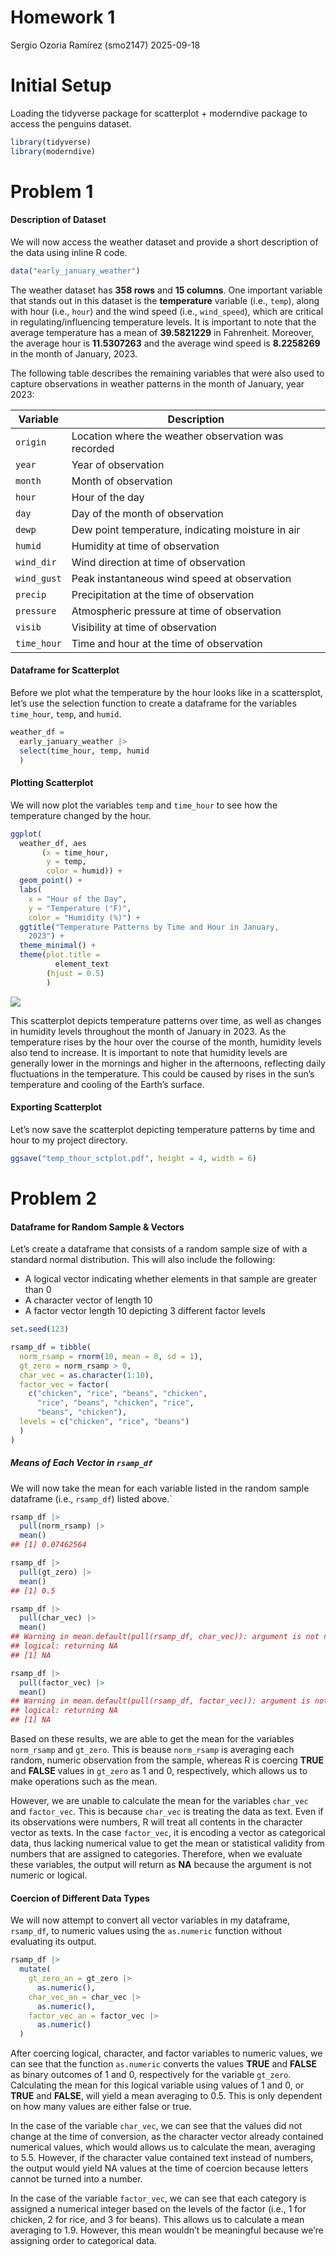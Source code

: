 Homework 1
================
Sergio Ozoria Ramírez (smo2147)
2025-09-18

# Initial Setup

Loading the tidyverse package for scatterplot + moderndive package to
access the penguins dataset.

``` r
library(tidyverse)
library(moderndive)
```

# Problem 1

#### Description of Dataset

We will now access the weather dataset and provide a short description
of the data using inline R code.

``` r
data("early_january_weather")
```

The weather dataset has **358 rows** and **15 columns**. One important
variable that stands out in this dataset is the **temperature** variable
(i.e., `temp`), along with hour (i.e., `hour`) and the wind speed (i.e.,
`wind_speed`), which are critical in regulating/influencing temperature
levels. It is important to note that the average temperature has a mean
of **39.5821229** in Fahrenheit. Moreover, the average hour is
**11.5307263** and the average wind speed is **8.2258269** in the month
of January, 2023.

The following table describes the remaining variables that were also
used to capture observations in weather patterns in the month of
January, year 2023:

| Variable    | Description                                         |
|-------------|-----------------------------------------------------|
| `origin`    | Location where the weather observation was recorded |
| `year`      | Year of observation                                 |
| `month`     | Month of observation                                |
| `hour`      | Hour of the day                                     |
| `day`       | Day of the month of observation                     |
| `dewp`      | Dew point temperature, indicating moisture in air   |
| `humid`     | Humidity at time of observation                     |
| `wind_dir`  | Wind direction at time of observation               |
| `wind_gust` | Peak instantaneous wind speed at observation        |
| `precip`    | Precipitation at the time of observation            |
| `pressure`  | Atmospheric pressure at time of observation         |
| `visib`     | Visibility at time of observation                   |
| `time_hour` | Time and hour at the time of observation            |

#### Dataframe for Scatterplot

Before we plot what the temperature by the hour looks like in a
scattersplot, let’s use the selection function to create a dataframe for
the variables `time_hour`, `temp`, and `humid`.

``` r
weather_df =
  early_january_weather |>
  select(time_hour, temp, humid
  )
```

#### Plotting Scatterplot

We will now plot the variables `temp` and `time_hour` to see how the
temperature changed by the hour.

``` r
ggplot(
  weather_df, aes
       (x = time_hour, 
        y = temp, 
        color = humid)) + 
  geom_point() + 
  labs(
    x = "Hour of the Day", 
    y = "Temperature (°F)", 
    color = "Humidity (%)") +
  ggtitle("Temperature Patterns by Time and Hour in January,
    2023") +
  theme_minimal() +
  theme(plot.title = 
          element_text 
        (hjust = 0.5)
        )
```

![](p8105_hw1_smo2147_files/figure-gfm/plotting%20weather%20patterns-1.png)<!-- -->

This scatterplot depicts temperature patterns over time, as well as
changes in humidity levels throughout the month of January in 2023. As
the temperature rises by the hour over the course of the month, humidity
levels also tend to increase. It is important to note that humidity
levels are generally lower in the mornings and higher in the afternoons,
reflecting daily fluctuations in the temperature. This could be caused
by rises in the sun’s temperature and cooling of the Earth’s surface.

#### Exporting Scatterplot

Let’s now save the scatterplot depicting temperature patterns by time
and hour to my project directory.

``` r
ggsave("temp_thour_sctplot.pdf", height = 4, width = 6)
```

# Problem 2

#### Dataframe for Random Sample & Vectors

Let’s create a dataframe that consists of a random sample size of with a
standard normal distribution. This will also include the following:

- A logical vector indicating whether elements in that sample are
  greater than 0
- A character vector of length 10
- A factor vector length 10 depicting 3 different factor levels

``` r
set.seed(123)

rsamp_df = tibble(
  norm_rsamp = rnorm(10, mean = 0, sd = 1),
  gt_zero = norm_rsamp > 0,
  char_vec = as.character(1:10),
  factor_vec = factor(
    c("chicken", "rice", "beans", "chicken",
      "rice", "beans", "chicken", "rice",
      "beans", "chicken"),
  levels = c("chicken", "rice", "beans")
  )
)
```

##### Means of Each Vector in `rsamp_df`

We will now take the mean for each variable listed in the random sample
dataframe (i.e., `rsamp_df`) listed above.\`

``` r
rsamp_df |> 
  pull(norm_rsamp) |> 
  mean()
## [1] 0.07462564

rsamp_df |> 
  pull(gt_zero) |> 
  mean()
## [1] 0.5

rsamp_df |> 
  pull(char_vec) |> 
  mean()
## Warning in mean.default(pull(rsamp_df, char_vec)): argument is not numeric or
## logical: returning NA
## [1] NA

rsamp_df |> 
  pull(factor_vec) |> 
  mean()
## Warning in mean.default(pull(rsamp_df, factor_vec)): argument is not numeric or
## logical: returning NA
## [1] NA
```

Based on these results, we are able to get the mean for the variables
`norm_rsamp` and `gt_zero`. This is beause `norm_rsamp` is averaging
each random, numeric observation from the sample, whereas R is coercing
**TRUE** and **FALSE** values in `gt_zero` as 1 and 0, respectively,
which allows us to make operations such as the mean.

However, we are unable to calculate the mean for the variables
`char_vec` and `factor_vec`. This is because `char_vec` is treating the
data as text. Even if its observations were numbers, R will treat all
contents in the character vector as texts. In the case `factor_vec`, it
is encoding a vector as categorical data, thus lacking numerical value
to get the mean or statistical validity from numbers that are assigned
to categories. Therefore, when we evaluate these variables, the output
will return as **NA** because the argument is not numeric or logical.

#### Coercion of Different Data Types

We will now attempt to convert all vector variables in my dataframe,
`rsamp_df`, to numeric values using the `as.numeric` function without
evaluating its output.

``` r
rsamp_df |> 
  mutate(
    gt_zero_an = gt_zero |> 
      as.numeric(),
    char_vec_an = char_vec |> 
      as.numeric(),
    factor_vec_an = factor_vec |> 
      as.numeric()
  )
```

After coercing logical, character, and factor variables to numeric
values, we can see that the function `as.numeric` converts the values
**TRUE** and **FALSE** as binary outcomes of 1 and 0, respectively for
the variable `gt_zero`. Calculating the mean for this logical variable
using values of 1 and 0, or **TRUE** and **FALSE**, will yield a mean
averaging to 0.5. This is only dependent on how many values are either
false or true.

In the case of the variable `char_vec`, we can see that the values did
not change at the time of conversion, as the character vector already
contained numerical values, which would allows us to calculate the mean,
averaging to 5.5. However, if the character value contained text instead
of numbers, the output would yield NA values at the time of coercion
because letters cannot be turned into a number.

In the case of the variable `factor_vec`, we can see that each category
is assigned a numerical integer based on the levels of the factor (i.e.,
1 for chicken, 2 for rice, and 3 for beans). This allows us to calculate
a mean averaging to 1.9. However, this mean wouldn’t be meaningful
because we’re assigning order to categorical data.
